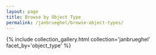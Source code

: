 ```yaml
---
layout: page
title: Browse by Object Type
permalink: /janbrueghel/browse-object-types/
---
```


{% include collection_gallery.html collection='janbrueghel' facet_by='object_type' %}
